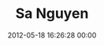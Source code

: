 ---
title: "Sa Nguyen"
date: 2012-05-18 16:26:28 00:00
permalink: /nhosa
twitter: ""
likes: [2118]
id: 355
gravatar: "http://www.gravatar.com/avatar/6011e102e618f7440a125c188c410fdb"
---